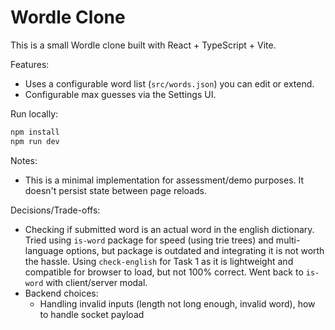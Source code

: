 # Wordle Clone

This is a small Wordle clone built with React + TypeScript + Vite.

Features:
- Uses a configurable word list (`src/words.json`) you can edit or extend.
- Configurable max guesses via the Settings UI.

Run locally:

```powershell
npm install
npm run dev
```

Notes:
- This is a minimal implementation for assessment/demo purposes. It doesn't persist state between page reloads.

Decisions/Trade-offs:
- Checking if submitted word is an actual word in the english dictionary. Tried using `is-word` package for speed (using trie trees) and multi-language options, but package is outdated and integrating it is not worth the hassle. Using `check-english` for Task 1 as it is lightweight and compatible for browser to load, but not 100% correct. Went back to `is-word` with client/server modal.
- Backend choices:
    - Handling invalid inputs (length not long enough, invalid word), how to handle socket payload
